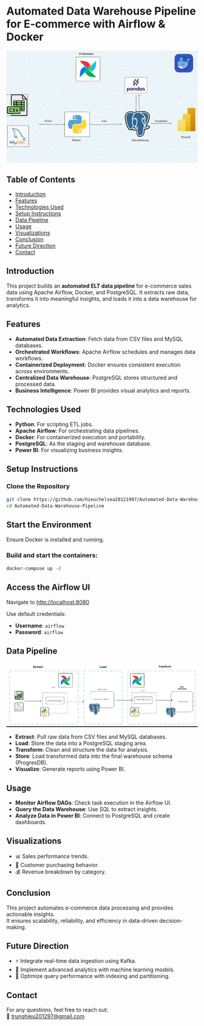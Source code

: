 # Automated Data Warehouse Pipeline for E-commerce with Airflow & Docker

<p align="center">
  <img src="data_pipeline_flow.jpg" alt="Data Warehouse Pipeline">
</p>

## Table of Contents
- [Introduction](#introduction)
- [Features](#features)
- [Technologies Used](#technologies-used)
- [Setup Instructions](#setup-instructions)
- [Data Pipeline](#data-pipeline)
- [Usage](#usage)
- [Visualizations](#visualizations)
- [Conclusion](#conclusion)
- [Future Direction](#future-direction)
- [Contact](#contact)

## Introduction
This project builds an **automated ELT data pipeline** for e-commerce sales data using Apache Airflow, Docker, and PostgreSQL. It extracts raw data, transforms it into meaningful insights, and loads it into a data warehouse for analytics.

## Features
- **Automated Data Extraction**: Fetch data from CSV files and MySQL databases.
- **Orchestrated Workflows**: Apache Airflow schedules and manages data workflows.
- **Containerized Deployment**: Docker ensures consistent execution across environments.
- **Centralized Data Warehouse**: PostgreSQL stores structured and processed data.
- **Business Intelligence**: Power BI provides visual analytics and reports.

## Technologies Used
- **Python**: For scripting ETL jobs.
- **Apache Airflow**: For orchestrating data pipelines.
- **Docker**: For containerized execution and portability.
- **PostgreSQL**: As the staging and warehouse database.
- **Power BI**: For visualizing business insights.

## Setup Instructions

### Clone the Repository
  ```sh
  git clone https://github.com/hieuchelsea20121997/Automated-Data-Warehouse-Pipeline-for-E-commerce-with-Airflow-Docker.git
  cd Automated-Data-Warehouse-Pipeline
  ```

## Start the Environment
Ensure Docker is installed and running.

### Build and start the containers:
```sh
docker-compose up -d
```

## Access the Airflow UI
Navigate to [http://localhost:8080](http://localhost:8080)

Use default credentials:  
- **Username**: `airflow`  
- **Password**: `airflow`

## Data Pipeline

<p align="center"> 
  <img src="data_pipeline.jpg" alt="Data Pipeline Flow">
</p>

- **Extract**: Pull raw data from CSV files and MySQL databases.  
- **Load**: Store the data into a PostgreSQL staging area.  
- **Transform**: Clean and structure the data for analysis.  
- **Store**: Load transformed data into the final warehouse schema (ProgresDB).  
- **Visualize**: Generate reports using Power BI.  

## Usage
- **Monitor Airflow DAGs**: Check task execution in the Airflow UI.  
- **Query the Data Warehouse**: Use SQL to extract insights.  
- **Analyze Data in Power BI**: Connect to PostgreSQL and create dashboards.  

## Visualizations
- 📊 Sales performance trends.  
- 🛒 Customer purchasing behavior.  
- 💰 Revenue breakdown by category.  

## Conclusion
This project automates e-commerce data processing and provides actionable insights.  
It ensures scalability, reliability, and efficiency in data-driven decision-making.  

## Future Direction
- ⚡ Integrate real-time data ingestion using Kafka.  
- 🧠 Implement advanced analytics with machine learning models.  
- 🚀 Optimize query performance with indexing and partitioning.  

## Contact
For any questions, feel free to reach out:  
📧 trunghieu201297@gmail.com